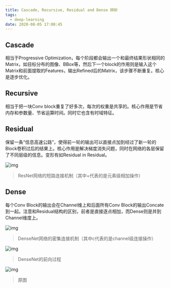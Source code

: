 ```yaml
---
title: Cascade, Recursive, Residual and Dense 辨析
tags:
  - deep-learning
date: 2020-08-05 17:00:45
---
```


## Cascade

相当于Progressive Optimization，每个阶段都会输出一个和最终结果形状相同的Matrix，如目标分布的图像、BBox等，然后下一个block的作用则是输入这个Matrix和前面提取的Features，输出Refined后的Matrix，该步骤不断重复。核心是逐步优化。

<!-- more -->

## Recursive

相当于把一块Conv block重复了好多次，每次的权重是共享的。核心作用是节省内存和参数量、节省运算时间。同时它也含有时域特征。

## Residual

保留一条“信息高速公路”，使得前一轮的输出可以直接点加到经过了新一轮的Block卷积过后的结果上。核心作用是解决梯度消失问题，同时在网络的各层保留了不同层级的信息。变形有如Residual in Residual。

![img](v2-862e1c2dcb24f10d264544190ad38142_1440w.jpg)

> ResNet网络的短路连接机制（其中+代表的是元素级相加操作）

## Dense

每个Conv Block的输出会在Channel维上和后面所有Conv Block的输出Concate到一起。注意和Residual结构的区别，前者是直接逐点相加，而Dense则是并到Channel维度上。

![img](v2-2cb01c1c9a217e56c72f4c24096fe3fe_1440w.jpg)

> DenseNet网络的密集连接机制（其中c代表的是channel级连接操作）

![img](v2-0a9db078f505b469973974aee9c27605_1440w.jpg)

> DenseNet的前向过程

![img](v2-c81da515c8fa9796601fde82e4d36f61_1440w.jpg)

> 原图